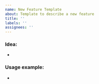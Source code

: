 ```yaml
---
name: New Feature Template
about: Template to describe a new feature
title: ''
labels: ''
assignees: ''
---
```


### Idea:
-

### Usage example:
-
